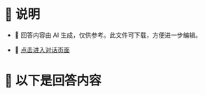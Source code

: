 # 📃 说明

- 📃 回答内容由 AI 生成，仅供参考。此文件可下载，方便进一步编辑。

- 💬 [点击进入对话页面](https://www.aibangxuanxing.com)

# 📃 以下是回答内容
